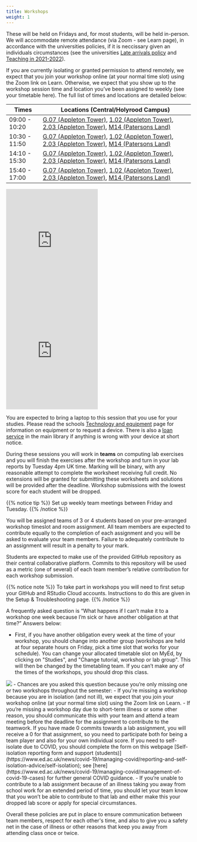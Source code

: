 ```yaml
---
title: Workshops
weight: 1
---
```


These will be held on Fridays and, for most students, will be held in-person. We will accommodate remote attendance (via Zoom - see Learn page), in accordance with the universities policies, if it is neccissary given an individuals circumstances (see the universities [Late arrivals policy](https://www.ed.ac.uk/studying/undergraduate/2021/covid-19-updates/late-arrivals-policy) and [Teaching in 2021-2022](https://www.ed.ac.uk/studying/undergraduate/2021/covid-19-updates/teaching-and-learning-in-2021-22)).

If you are currently isolating or granted permission to attend remotely, we expect that you join your workshop online (at your normal time slot) using the Zoom link on Learn. Otherwise, we expect that you show up to the workshop session time and location you’ve been assigned to weekly (see your timetable <a id="timetable">here</a>). The full list of times and locations are detailed below:

| Times         | Locations (Central/Holyrood Campus) |
|---------------|--------------------------------------------|
| 09:00 - 10:20 | [G.07 (Appleton Tower)](https://www.ed.ac.uk/timetabling-examinations/timetabling/room-bookings/bookable-rooms3/room/0201_00_G.07), [1.02 (Appleton Tower)](https://www.ed.ac.uk/timetabling-examinations/timetabling/room-bookings/bookable-rooms3/room/0201_01_1.02), [2.03 (Appleton Tower)](https://www.ed.ac.uk/timetabling-examinations/timetabling/room-bookings/bookable-rooms3/room/0201_02_2.03), [M14 (Patersons Land)](https://www.ed.ac.uk/timetabling-examinations/timetabling/room-bookings/bookable-rooms3/room/0551_-1M_M14) |
| 10:30 - 11:50 | [G.07 (Appleton Tower)](https://www.ed.ac.uk/timetabling-examinations/timetabling/room-bookings/bookable-rooms3/room/0201_00_G.07), [1.02 (Appleton Tower)](https://www.ed.ac.uk/timetabling-examinations/timetabling/room-bookings/bookable-rooms3/room/0201_01_1.02), [2.03 (Appleton Tower)](https://www.ed.ac.uk/timetabling-examinations/timetabling/room-bookings/bookable-rooms3/room/0201_02_2.03), [M14 (Patersons Land)](https://www.ed.ac.uk/timetabling-examinations/timetabling/room-bookings/bookable-rooms3/room/0551_-1M_M14) |
| 14:10 - 15:30 | [G.07 (Appleton Tower)](https://www.ed.ac.uk/timetabling-examinations/timetabling/room-bookings/bookable-rooms3/room/0201_00_G.07), [1.02 (Appleton Tower)](https://www.ed.ac.uk/timetabling-examinations/timetabling/room-bookings/bookable-rooms3/room/0201_01_1.02), [2.03 (Appleton Tower)](https://www.ed.ac.uk/timetabling-examinations/timetabling/room-bookings/bookable-rooms3/room/0201_02_2.03), [M14 (Patersons Land)](https://www.ed.ac.uk/timetabling-examinations/timetabling/room-bookings/bookable-rooms3/room/0551_-1M_M14) |
| 15:40 - 17:00 | [G.07 (Appleton Tower)](https://www.ed.ac.uk/timetabling-examinations/timetabling/room-bookings/bookable-rooms3/room/0201_00_G.07), [1.02 (Appleton Tower)](https://www.ed.ac.uk/timetabling-examinations/timetabling/room-bookings/bookable-rooms3/room/0201_01_1.02), [2.03 (Appleton Tower)](https://www.ed.ac.uk/timetabling-examinations/timetabling/room-bookings/bookable-rooms3/room/0201_02_2.03), [M14 (Patersons Land)](https://www.ed.ac.uk/timetabling-examinations/timetabling/room-bookings/bookable-rooms3/room/0551_-1M_M14) |

<div>
  <iframe src="https://www.google.com/maps/embed?pb=!1m18!1m12!1m3!1d2234.278803882371!2d-3.18889008394796!3d55.94453948465495!2m3!1f0!2f0!3f0!3m2!1i1024!2i768!4f13.1!3m3!1m2!1s0x4887c78385c7685d%3A0x6f9d3da4d39209ee!2sAppleton%20Tower%2C%20The%20University%20of%20Edinburgh!5e0!3m2!1sen!2suk!4v1629884943189!5m2!1sen!2suk" width=49.7% height=300ut style="border:0;" allowfullscreen="" loading="lazy" scrolling="no"></iframe>
  <iframe src="https://www.google.com/maps/embed?pb=!1m18!1m12!1m3!1d2233.968978532958!2d-3.1816150847673086!3d55.94990958424092!2m3!1f0!2f0!3f0!3m2!1i1024!2i768!4f13.1!3m3!1m2!1s0x4887c787dbaf4e4f%3A0xcd0b25472389981!2sPaterson&#39;s%20Land%2C%20The%20University%20of%20Edinburgh!5e0!3m2!1sen!2suk!4v1631865851892!5m2!1sen!2suk" width=49.7% height=300ut style="border:0;" allowfullscreen="" loading="lazy"></iframe>
</div>

You are expected to bring a laptop to this session that you use for your studies. Please read the schools [Technology and equipment](https://teaching.maths.ed.ac.uk/main/undergraduate/studies/equipment) page for information on equipment or to request a device. There is also a [loan service](https://www.ed.ac.uk/information-services/library-museum-gallery/using-library/borrowing-a-book/borrowing-laptops) in the main library if anything is wrong with your device at short notice.

During these sessions you will work in __teams__ on computing lab exercises and you will finish the exercises after the workshop and turn in your lab reports by Tuesday 4pm UK time. Marking will be binary, with any reasonable attempt to complete the worksheet receiving full credit. No extensions will be granted for submitting these worksheets and solutions will be provided after the deadline. Workshop submissions with the lowest score for each student will be dropped. 

{{% notice tip %}}
Set up weekly team meetings between Friday and Tuesday.
{{% /notice %}}

You will be assigned teams of 3 or 4 students based on your pre-arranged workshop timeslot and room assignment. All team members are expected to contribute equally to the completion of each assignment and you will be asked to evaluate your team members. Failure to adequately contribute to an assignment will result in a penalty to your mark.

Students are expected to make use of the provided GitHub repository as their central collaborative platform. Commits to this repository will be used as a metric (one of several) of each team member’s relative contribution for each workshop submission.

{{% notice note %}}
To take part in workshops you will need to first setup your GitHub and RStudio Cloud accounts. Instructions to do this are given in the <a id="troubleshoot">Setup & Troubleshooting</a> page.
{{% /notice %}}

A frequently asked question is “What happens if I can’t make it to a workshop one week because I’m sick or have another obligation at that time?” Answers below:

- First, if you have another obligation every week at the time of your workshop, you should change into another group (workshops are held at four separate hours on Friday, pick a time slot that works for your schedule). You can change your allocated timetable slot on MyEd, by clicking on "Studies", and "Change tutorial, workshop or lab group". This will then be changed by the timetabling team. If you can’t make any of the times of the workshops, you should drop this class.
<img src="/images/assessments/change_tutorial.png"/>
- Chances are you asked this question because you’re only missing one or two workshops throughout the semester:
  - If you're missing a workshop because you are in isolation (and not ill), we expect that you join your workshop online (at your normal time slot) using the Zoom link on Learn.
  - If you’re missing a workshop day due to short-term illness or some other reason, you should communicate this with your team and attend a team meeting before the deadline for the assignment to contribute to the teamwork. If you have made 0 commits towards a lab assignment, you will receive a 0 for that assignment, so you need to participate both for being a team player and also for your own individual score. If you need to self-isolate due to COVID, you should complete the form on this webpage [Self-isolation reporting form and support (students)](https://www.ed.ac.uk/news/covid-19/managing-covid/reporting-and-self-isolation-advice/self-isolation); see [here](https://www.ed.ac.uk/news/covid-19/managing-covid/management-of-covid-19-cases) for further general COVID guidance.
  - If you’re unable to contribute to a lab assignment because of an illness taking you away from school work for an extended period of time, you should let your team know that you won’t be able to contribute to that lab and either make this your dropped lab score or apply for special circumstances.
  
Overall these policies are put in place to ensure communication between team members, respect for each other's time, and also to give you a safety net in the case of illness or other reasons that keep you away from attending class once or twice.